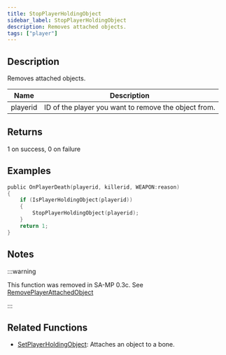 ```yaml
---
title: StopPlayerHoldingObject
sidebar_label: StopPlayerHoldingObject
description: Removes attached objects.
tags: ["player"]
---
```


## Description

Removes attached objects.

| Name     | Description                                          |
| -------- | ---------------------------------------------------- |
| playerid | ID of the player you want to remove the object from. |

## Returns

1 on success, 0 on failure

## Examples

```c
public OnPlayerDeath(playerid, killerid, WEAPON:reason)
{
    if (IsPlayerHoldingObject(playerid))
    {
        StopPlayerHoldingObject(playerid);
    }
    return 1;
}
```

## Notes

:::warning

This function was removed in SA-MP 0.3c. See [RemovePlayerAttachedObject](RemovePlayerAttachedObject)

:::

## Related Functions

- [SetPlayerHoldingObject](SetPlayerHoldingObject): Attaches an object to a bone.
